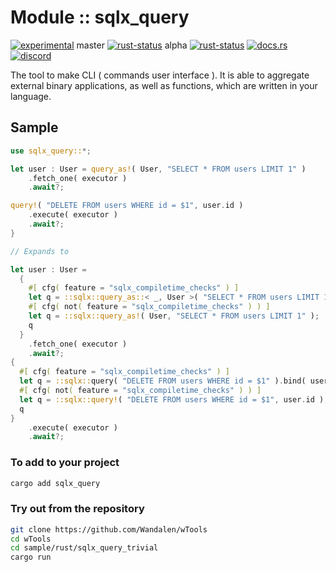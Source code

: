<!-- {{# generate.module_header{} #}} -->

# Module :: sqlx_query
<!--{ generate.module_header.start() }-->
 [![experimental](https://raster.shields.io/static/v1?label=&message=experimental&color=orange)](https://github.com/emersion/stability-badges#experimental)  master [![rust-status](https://github.com/Wandalen/wTools/actions/workflows/module_sqlx_query_push.yml/badge.svg?branch=master)](https://github.com/Wandalen/wTools/actions/workflows/module_sqlx_query_push.yml?query=branch%3Amaster) alpha [![rust-status](https://github.com/Wandalen/wTools/actions/workflows/module_sqlx_query_push.yml/badge.svg?branch=alpha)](https://github.com/Wandalen/wTools/actions/workflows/module_sqlx_query_push.yml?query=branch%3Aalpha) [![docs.rs](https://img.shields.io/docsrs/sqlx_query?color=e3e8f0&logo=docs.rs)](https://docs.rs/sqlx_query) [![discord](https://img.shields.io/discord/872391416519737405?color=eee&logo=discord&logoColor=eee&label=ask)](https://discord.gg/m3YfbXpUUY)
<!--{ generate.module_header.end }-->

The tool to make CLI ( commands user interface ). It is able to aggregate external binary applications, as well as functions, which are written in your language.

## Sample

<!-- {{# generate.module{} #}} -->

```rust
use sqlx_query::*;

let user : User = query_as!( User, "SELECT * FROM users LIMIT 1" )
    .fetch_one( executor )
    .await?;

query!( "DELETE FROM users WHERE id = $1", user.id )
    .execute( executor )
    .await?;
}

// Expands to

let user : User =
  {
    #[ cfg( feature = "sqlx_compiletime_checks" ) ]
    let q = ::sqlx::query_as::< _, User >( "SELECT * FROM users LIMIT 1" );
    #[ cfg( not( feature = "sqlx_compiletime_checks" ) ) ]
    let q = ::sqlx::query_as!( User, "SELECT * FROM users LIMIT 1" );
    q
  }
    .fetch_one( executor )
    .await?;
{
  #[ cfg( feature = "sqlx_compiletime_checks" ) ]
  let q = ::sqlx::query( "DELETE FROM users WHERE id = $1" ).bind( user.id );
  #[ cfg( not( feature = "sqlx_compiletime_checks" ) ) ]
  let q = ::sqlx::query!( "DELETE FROM users WHERE id = $1", user.id );
  q
}
    .execute( executor )
    .await?;
```

### To add to your project

```sh
cargo add sqlx_query
```

### Try out from the repository

```sh
git clone https://github.com/Wandalen/wTools
cd wTools
cd sample/rust/sqlx_query_trivial
cargo run
```

